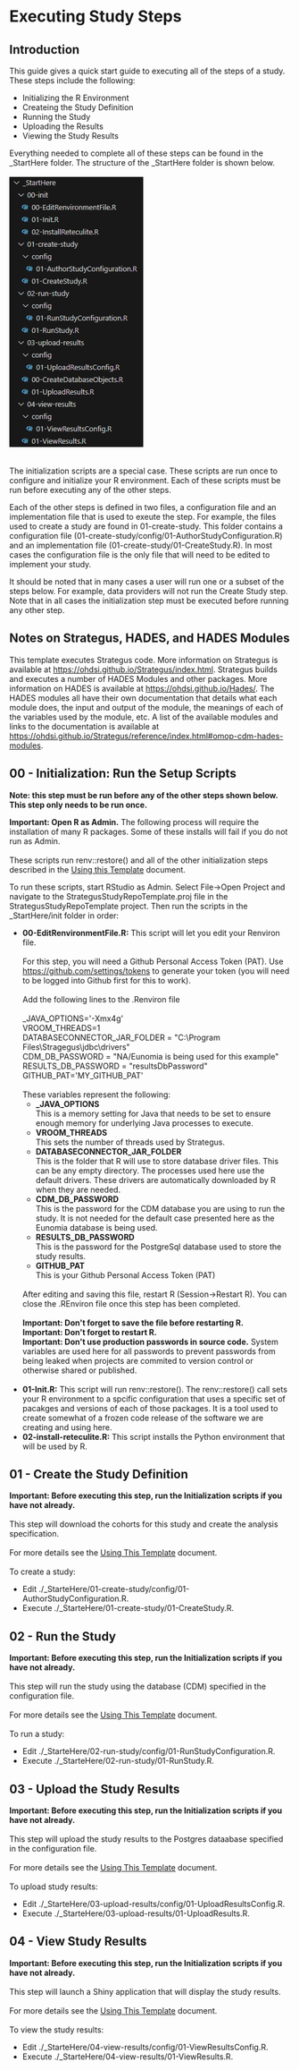 Executing Study Steps
=================
## Introduction

This guide gives a quick start guide to executing all of the steps of a study. 
These steps include the following:
<ul>
	<li>
		Initializing the R Environment
	</li>
	<li>
		Createing the Study Definition
	</li>
	<li>
		Running the Study
	</li>
	<li>
		Uploading the Results
	</li>
	<li>
		Viewing the Study Results
	</li>
</ul>

Everything needed to complete all of these steps can be found in the _StartHere folder. 
The structure of the _StartHere folder is shown below. <br/>
<br/>
<img src="./img/file-structure.png" />
<br/><br/>

The initialization scripts are a special case.  These scripts are run once to configure and initialize your R environment. Each of these scripts must be run before executing any of the other steps. 

Each of the other steps is defined in two files, a configuration file and an implementation file that is used to exeute the step. For example, the files used to create a study are found in 01-create-study. This folder contains a configuration file (01-create-study/config/01-AuthorStudyConfiguration.R) and an implementation file (01-create-study/01-CreateStudy.R). In most cases the configuration file is the only file that will need to be edited to implement your study. 

It should be noted that in many cases a user will run one or a subset of the steps below. For example, data providers will not run the Create Study step. Note that in all cases the initialization step must be executed before running any other step. 

## Notes on Strategus, HADES, and HADES Modules
This template executes Strategus code.  More information on Strategus is available at https://ohdsi.github.io/Strategus/index.html.  Strategus builds and executes a number of HADES Modules and other packages. More information on HADES is available at https://ohdsi.github.io/Hades/.  The HADES modules all have their own documentation that details what each module does, the input and output of the module, the meanings of each of the variables used by the module, etc.  A list of the available modules and links to the documentation is available at https://ohdsi.github.io/Strategus/reference/index.html#omop-cdm-hades-modules.

## 00 - Initialization: Run the Setup Scripts
<b>Note: this step must be run before any of the other steps shown below. This step only needs to be run once. </b>
<br/>

<b>Important: Open R as Admin.</b> The following process will require the installation of many R packages.  Some of these installs will fail if you do not run as Admin.<br/><br/>
These scripts run renv::restore() and all of the other initialization steps described in the <a href="https://github.com/ohdsi-studies/StrategusStudyRepoTemplate/blob/main/template_docs/UsingThisTemplate.md">Using this Template</a> document. 

To run these scripts, start RStudio as Admin. Select File->Open Project and navigate to the StrategusStudyRepoTemplate.proj file in the StrategusStudyRepoTemplate project. Then run the scripts in the \_StartHere/init folder in order:
<ul>
	<li>
		<b>00-EditRenvironmentFile.R:</b> This script will let you edit your Renviron file. <br/>
		<br/>
		For this step, you will need a Github Personal Access Token (PAT). 
		Use <a href="https://github.com/settings/tokens">https://github.com/settings/tokens</a> to generate your token (you will need to be logged into Github first for this to work). <br/><br/>
		Add the following lines to the .Renviron file
		<br/><br/>
		_JAVA_OPTIONS='-Xmx4g'<br/>
    VROOM_THREADS=1<br/>
		DATABASECONNECTOR_JAR_FOLDER = "C:\Program Files\Stragegus\jdbc\drivers"<br/>
		CDM_DB_PASSWORD = "NA/Eunomia is being used for this example"<br/>
		RESULTS_DB_PASSWORD = "resultsDbPassword"<br/>
		GITHUB_PAT='MY_GITHUB_PAT'<br/>
		<br/>
		These variables represent the following:
		<ul>
			<li>
				<b>_JAVA_OPTIONS</b>
				<br/>
				This is a memory setting for Java that needs to be set to ensure enough memory for underlying Java processes to execute.
			</li>
			<li>
				<b>VROOM_THREADS</b>
				<br/>
				This sets the number of threads used by Strategus.
			</li>
			<li>
				<b>DATABASECONNECTOR_JAR_FOLDER</b>
				<br/>
				This is the folder that R will use to store database driver files. This can be any empty directory. The processes used here use the default drivers. These drivers are automatically downloaded by R when they are needed. 
			</li>
			<li>
				<b>CDM_DB_PASSWORD</b>
				<br/>
				This is the password for the CDM database you are using to run the study. It is not needed for the default case presented here as the Eunomia database is being used. 
			</li>
			<li>
				<b>RESULTS_DB_PASSWORD</b>
				<br/>
				This is the password for the PostgreSql database used to store the study results. 
			</li>
			<li>
				<b>GITHUB_PAT</b>
				<br/>
				This is your Github Personal Access Token (PAT)
			</li>
		</ul>
		<br/>
		After editing and saving this file, restart R (Session->Restart R). You can close the .REnviron file once this step has been completed.  <br/>
		<br/>
		<b>Important: Don't forget to save the file before restarting R.</b><br/>
		<b>Important: Don't forget to restart R.</b><br/>
		<b>Important: Don't use production passwords in source code.</b> System variables are used here for all passwords to prevent passwords from being leaked when projects are commited to version control or otherwise shared or published.<br/>
		<br/>
	</li>
	<li>
		<b>01-Init.R:</b> This script will run renv::restore(). The renv::restore() call sets your R environment to a spcific configuration that uses a specific set of pacakges and versions of each of those packages.  It is a tool used to create somewhat of a frozen code release of the software we are creating and using here.  
	</li>
	<li>
		<b>02-install-reteculite.R:</b> This script installs the Python environment that will be used by R. 
	</li>
</ul>

## 01 - Create the Study Definition
<b>Important: Before executing this step, run the Initialization scripts if you have not already.</b>
<br/><br/>
This step will download the cohorts for this study and create the analysis specification.<br/>
<br/>
For more details see the <a href="../UsingThisTemplate.md">Using This Template</a> document. <br/>
<br/>
To create a study:
<ul>
	<li>
		Edit ./_StarteHere/01-create-study/config/01-AuthorStudyConfiguration.R. 
	</li>
	<li>
		Execute ./_StarteHere/01-create-study/01-CreateStudy.R.
	</li>
</ul>

## 02 - Run the Study 
<b>Important: Before executing this step, run the Initialization scripts if you have not already.</b>
<br/><br/>
This step will run the study using the database (CDM) specified in the configuration file.<br/>
<br/>
For more details see the <a href="../UsingThisTemplate.md">Using This Template</a> document. <br/>
<br/>
To run a study:
<ul>
	<li>
		Edit ./_StarteHere/02-run-study/config/01-RunStudyConfiguration.R. 
	</li>
	<li>
		Execute ./_StarteHere/02-run-study/01-RunStudy.R.
	</li>
</ul>

## 03 - Upload the Study Results 
<b>Important: Before executing this step, run the Initialization scripts if you have not already.</b>
<br/><br/>
This step will upload the study results to the Postgres dataabase specified in the configuration file.<br/>
<br/>
For more details see the <a href="../UsingThisTemplate.md">Using This Template</a> document. <br/>
<br/>
To upload study results:
<ul>
	<li>
		Edit ./_StarteHere/03-upload-results/config/01-UploadResultsConfig.R. 
	</li>
	<li>
		Execute ./_StarteHere/03-upload-results/01-UploadResults.R.
	</li>
</ul>

## 04 - View Study Results 
<b>Important: Before executing this step, run the Initialization scripts if you have not already.</b>
<br/><br/>
This step will launch a Shiny application that will display the study results.<br/>
<br/>
For more details see the <a href="../UsingThisTemplate.md">Using This Template</a> document. <br/>
<br/>
To view the study results:
<ul>
	<li>
		Edit ./_StarteHere/04-view-results/config/01-ViewResultsConfig.R. 
	</li>
	<li>
		Execute ./_StarteHere/04-view-results/01-ViewResults.R.
	</li>
</ul>
